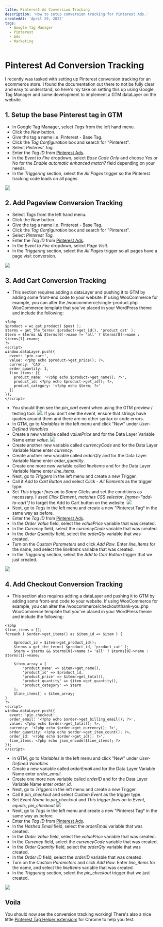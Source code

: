 ```yaml
---
title: Pinterest Ad Conversion Tracking
description: 'How to setup conversion tracking for Pinterest Ads.'
createdAt: 'April 29, 2022'
tags:
  - Google Tag Manager
  - Pinterest
  - Ads
  - Marketing
---
```


# Pinterest Ad Conversion Tracking

I recently was tasked with setting up Pinterest conversion tracking for an ecommerce store. I found the documentation out there to not be fully clear and easy to understand, so here's my take on setting this up using Google Tag Manager and some development to implement a GTM dataLayer on the website.

## 1. Setup the base Pinterest tag in GTM

- In Google Tag Manager, select *Tags* from the left hand menu.
- Click the *New* button.
- Give the tag a name i.e. Pinterest - Base Tag.
- Click the *Tag Configuration* box and search for "Pinterest".
- Select *Pinterest Tag*.
- Enter the *Tag ID* from [Pinterest Ads](https://ads.pinterest.com/conversion_tags/).
- In the *Event to Fire* dropdown, select *Base Code Only* and choose Yes or No for the *Enable automatic enhanced match?* field depending on your needs.
- In the *Triggering* section, select the *All Pages* trigger so the Pinterest tracking code loads on all pages.

![](/images/apr29-pinterest-1.png)

## 2. Add Pageview Conversion Tracking

- Select *Tags* from the left hand menu.
- Click the *New* button.
- Give the tag a name i.e. Pinterest - Base Tag.
- Click the *Tag Configuration* box and search for "Pinterest".
- Select *Pinterest Tag*.
- Enter the *Tag ID* from [Pinterest Ads](https://ads.pinterest.com/conversion_tags/).
- In the *Event to Fire* dropdown, select *Page Visit*.
- In the *Triggering* section, select the *All Pages* trigger so all pages have a page visit conversion.

![](/images/apr29-pinterest-2.png)

## 3. Add Cart Conversion Tracking

- This section requires adding a dataLayer and pushing it to GTM by adding some front-end code to your website. If using WooCommerce for example, you can alter the /woocommerce/single-product.php WooCommerce template that you've placed in your WordPress theme and include the following:
```
<?php
$product = wc_get_product( $post );
$terms = get_the_terms( $product->get_id(), 'product_cat' );
$term = $terms && $terms[0]->name != 'all' ? $terms[0]->name : $terms[1]->name;
?>
<script>
window.dataLayer.push({
  event: 'pin_cart',
  value: <?php echo $product->get_price(); ?>,
  currency: 'CAD',
  order_quantity: 1,
  line_items: [{
    product_name: '<?php echo $product->get_name(); ?>',
    product_id: <?php echo $product->get_id(); ?>,
    product_category: '<?php echo $term; ?>'
  }]
});
</script>
```
- You should then see the *pin_cart* event when using the GTM preview / testing tool. ![](/images/apr29-pinterest-3.png). If you don't see the event, ensure that strings have quotes around them and there are no other syntax or code errors.
- In GTM, go to *Variables* in the left menu and click "New" under *User-Defined Variables*
- Create a new variable called *valuePrice* and for the Data Layer Variable Name enter *value*. ![](/images/apr29-pinterest-4.png)
- Create another new variable called *currencyCode* and for the Data Layer Variable Name enter *currency*.
- Create another new variable called *orderQty* and for the Data Layer Variable Name enter *order_quantity*.
- Create one more new variable called *lineItems* and for the Data Layer Variable Name enter *line_items*.
- Next, go to *Triggers* in the left menu and create a new Trigger.
- Call it *Add to Cart Button* and select *Click - All Elements* as the trigger type.
- Set *This trigger fires on* to *Some Clicks* and set the conditions as necessary. I used *Click Element*, *matches CSS selector*, *[name="add-to-cart"]* to target the Add to Cart button on the website. ![](/images/apr29-pinterest-5.png)
- Next, go to *Tags* in the left menu and create a new "Pinterest Tag* in the same way as before.
- Enter the *Tag ID* from [Pinterest Ads](https://ads.pinterest.com/conversion_tags/).
- In the *Order Value* field, select the *valuePrice* variable that was created.
- In the *Currency* field, select the *currencyCode* variable that was created.
- In the *Order Quantity* field, select the *orderQty* variable that was created.
- Turn on the *Custom Parameters* and click *Add Row*. Enter *line_items* for the name, and select the *lineItems* variable that was created.
- In the *Triggering* section, select the *Add to Cart Button* trigger that we just created.

![](/images/apr29-pinterest-6.png)

## 4. Add Checkout Conversion Tracking

- This section also requires adding a dataLayer and pushing it to GTM by adding some front-end code to your website. If using WooCommerce for example, you can alter the /woocommerce/checkout/thank-you.php WooCommerce template that you've placed in your WordPress theme and include the following:
```
<?php
$line_items = [];
foreach ( $order->get_items() as $item_id => $item ) {

	$product_id = $item->get_product_id();
	$terms = get_the_terms( $product_id, 'product_cat' );
	$term = $terms && $terms[0]->name != 'all' ? $terms[0]->name : $terms[1]->name;

	$item_array = [
		'product_name' => $item->get_name(),
		'product_id' => $product_id,
		'product_price' => $item->get_total(),
		'product_quantity' => $item->get_quantity(),
		'product_category' => $term
	];
	$line_items[] = $item_array;
}
?>
<script>
window.dataLayer.push({
  event: 'pin_checkout',
  order_email: '<?php echo $order->get_billing_email(); ?>',
  value: <?php echo $order->get_total(); ?>,
  currency: '<?php echo $order->get_currency(); ?>',
  order_quantity: <?php echo $order->get_item_count(); ?>,
  order_id: '<?php echo $order->get_id(); ?>',
  line_items: <?php echo json_encode($line_items); ?>
});
</script>
```
- In GTM, go to *Variables* in the left menu and click "New" under *User-Defined Variables*
- Create a new variable called *orderEmail* and for the Data Layer Variable Name enter *order_email*.
- Create one more new variable called *orderID* and for the Data Layer Variable Name enter *order_id*.
- Next, go to *Triggers* in the left menu and create a new Trigger.
- Call it *pin_checkout* and select *Custom Event* as the trigger type.
- Set *Event Name* to *pin_checkout* and *This trigger fires on* to *Event*, *equals*, *pin_checkout* ![](/images/apr29-pinterest-7.png)
- Next, go to *Tags* in the left menu and create a new "Pinterest Tag* in the same way as before.
- Enter the *Tag ID* from [Pinterest Ads](https://ads.pinterest.com/conversion_tags/).
- In the *Hashed Email* field, select the *orderEmail* variable that was created.
- In the *Order Value* field, select the *valuePrice* variable that was created.
- In the *Currency* field, select the *currencyCode* variable that was created.
- In the *Order Quantity* field, select the *orderQty* variable that was created.
- In the *Order ID* field, select the *orderID* variable that was created.
- Turn on the *Custom Parameters* and click *Add Row*. Enter *line_items* for the name, and select the *lineItems* variable that was created.
- In the *Triggering* section, select the *pin_checkout* trigger that we just created.

![](/images/apr29-pinterest-8.png)

## Voila

You should now see the conversion tracking working! There's also a nice little [Pinterest Tag Helper extensiom](https://chrome.google.com/webstore/detail/pinterest-tag-helper/gmlcbajhgoaaegmlbaclmmmhpmfdajmp?hl=en) for Chrome to help you test.
